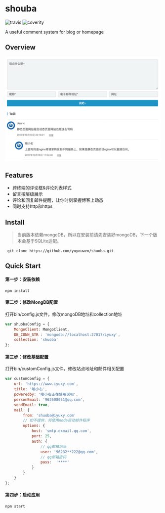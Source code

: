 # shouba 
![travis](https://travis-ci.org/yuyouwen/shuoba.svg?branch=master)   ![coverity](https://scan.coverity.com/projects/14065/badge.svg)

A useful comment system for blog or homepage

## Overview
![overview](./assets/overview.png)

## Features

* 跨终端的评论框&评论列表样式
* 留言按层级展示
* 评论和回复邮件提醒，让你时刻掌握博客上动态
* 同时支持http和https

## Install

> 当前版本依赖mongoDB，所以在安装前请先安装好mongoDB，下一个版本会基于SQLite适配。

```shell
 git clone https://github.com/yuyouwen/shuoba.git
```

## Quick Start
#### 第一步：安装依赖
```shell
npm install
```
#### 第二步：修改MongDB配置
打开bin/config.js文件，修改mongoDB地址和collection地址
```javascript
var shuobaConfig = {
    MongoClient: MongoClient,
    DB_CONN_STR : 'mongodb://localhost:27017/iyuxy',
    collection: 'shuoba'
};
```
#### 第三步：修改基础配置
打开bin/customConfig.js文件，修改站点地址和邮件相关配置
```javascript
var customConfig = {
    url: 'https://www.iyuxy.com',
    title: '喻小右',
    poweredby: '喻小右正在使用说吧',
    personEmail: '962608051@qq.com',
    sendEmail: true,
    mail: {
        from: 'shuoba@iyuxy.com'
        // 如不提供，将使用node启动邮件程序
        options: {
        	host: 'smtp.exmail.qq.com',
            port: 25,
            auth: {
            	// qq邮箱地址
               	user: '96232**222@qq.com', 
               	// qq邮箱密码
                pass:  '****'
            }
        }
    }
};
```

#### 第四步：启动应用

```shell
npm start
```
